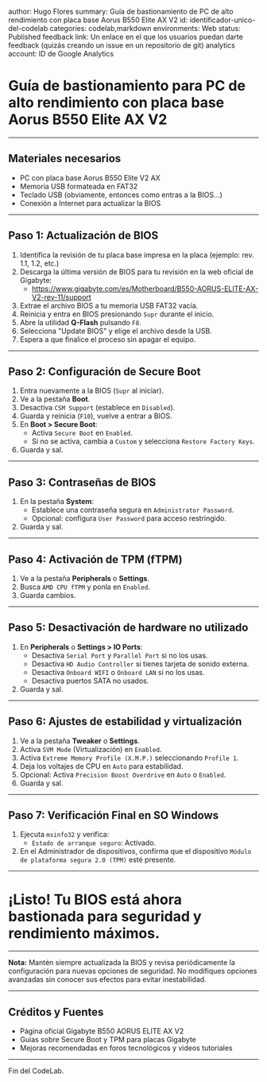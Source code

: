 author: Hugo Flores
summary: Guía de bastionamiento de PC de alto rendimiento con placa base Aorus B550 Elite AX V2
id: identificador-unico-del-codelab
categories: codelab,markdown
environments: Web
status: Published
feedback link: Un enlace en el que los usuarios puedan darte feedback (quizás creando un issue en un repositorio de git)
analytics account: ID de Google Analytics
# Guía de bastionamiento para PC de alto rendimiento con placa base Aorus B550 Elite AX V2
---

## Materiales necesarios

- PC con placa base Aorus B550 Elite V2 AX
- Memoria USB formateada en FAT32
- Teclado USB (obviamente, entonces como entras a la BIOS...)
- Conexión a Internet para actualizar la BIOS

---

## Paso 1: Actualización de BIOS

1. Identifica la revisión de tu placa base impresa en la placa (ejemplo: rev. 1.1, 1.2, etc.)
2. Descarga la última versión de BIOS para tu revisión en la web oficial de Gigabyte:
   - https://www.gigabyte.com/es/Motherboard/B550-AORUS-ELITE-AX-V2-rev-11/support
3. Extrae el archivo BIOS a tu memoria USB FAT32 vacía.
4. Reinicia y entra en BIOS presionando `Supr` durante el inicio.
5. Abre la utilidad **Q-Flash** pulsando `F8`.
6. Selecciona "Update BIOS" y elige el archivo desde la USB.
7. Espera a que finalice el proceso sin apagar el equipo.

---

## Paso 2: Configuración de Secure Boot

1. Entra nuevamente a la BIOS (`Supr` al iniciar).
2. Ve a la pestaña **Boot**.
3. Desactiva `CSM Support` (establece en `Disabled`).
4. Guarda y reinicia (`F10`), vuelve a entrar a BIOS.
5. En **Boot > Secure Boot**:
   - Activa `Secure Boot` en `Enabled`.
   - Si no se activa, cambia a `Custom` y selecciona `Restore Factory Keys`.
6. Guarda y sal.

---

## Paso 3: Contraseñas de BIOS

1. En la pestaña **System**:
   - Establece una contraseña segura en `Administrator Password`.
   - Opcional: configura `User Password` para acceso restringido.
2. Guarda y sal.

---

## Paso 4: Activación de TPM (fTPM)

1. Ve a la pestaña **Peripherals** o **Settings**.
2. Busca `AMD CPU fTPM` y ponla en `Enabled`.
3. Guarda cambios.

---

## Paso 5: Desactivación de hardware no utilizado

1. En **Peripherals** o **Settings > IO Ports**:
   - Desactiva `Serial Port` y `Parallel Port` si no los usas.
   - Desactiva `HD Audio Controller` si tienes tarjeta de sonido externa.
   - Desactiva `Onboard WIFI` o `Onboard LAN` si no los usas.
   - Desactiva puertos SATA no usados.
2. Guarda y sal.

---

## Paso 6: Ajustes de estabilidad y virtualización

1. Ve a la pestaña **Tweaker** o **Settings**.
2. Activa `SVM Mode` (Virtualización) en `Enabled`.
3. Activa `Extreme Memory Profile (X.M.P.)` seleccionando `Profile 1`.
4. Deja los voltajes de CPU en `Auto` para estabilidad.
5. Opcional: Activa `Precision Boost Overdrive` en `Auto` o `Enabled`.
6. Guarda y sal.

---

## Paso 7: Verificación Final en SO Windows

1. Ejecuta `msinfo32` y verifica:
   - `Estado de arranque seguro`: Activado.
2. En el Administrador de dispositivos, confirma que el dispositivo `Módulo de plataforma segura 2.0 (TPM)` esté presente.

---

# ¡Listo! Tu BIOS está ahora bastionada para seguridad y rendimiento máximos.

---

**Nota:** Mantén siempre actualizada la BIOS y revisa periódicamente la configuración para nuevas opciones de seguridad. No modifiques opciones avanzadas sin conocer sus efectos para evitar inestabilidad.

---

## Créditos y Fuentes

- Página oficial Gigabyte B550 AORUS ELITE AX V2
- Guías sobre Secure Boot y TPM para placas Gigabyte
- Mejoras recomendadas en foros tecnológicos y videos tutoriales

---

Fin del CodeLab.
